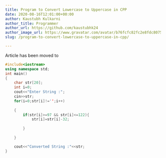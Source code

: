 ```yaml
---
title: Program to Convert Lowercase to Uppercase in CPP
date: 2020-08-16T12:01:00+00:00
author: Kaustubh Kulkarni
author_title: Programmer
author_url: https://github.com/kaustubhk24
author_image_url: https://www.gravatar.com/avatar/b76fcfc82fc2e8fdc8075636f1735f61?s=200
slug: /program-to-convert-lowercase-to-uppercase-in-cpp/

---
```

Article has been moved to
```cpp title="file.cpp"
#include<iostream>
using namespace std;
int main()
{
	char str[20];
	int i=0;
	cout<<"Enter String :";
	cin>>str;
	for(i=0;str[i]!='';i++)
	
	{
		if(str[i]>=97 && str[i]<=122){
			str[i]=str[i]-32;
			
		}
		
	}

	cout<<"Converted String :"<<str;
}

```